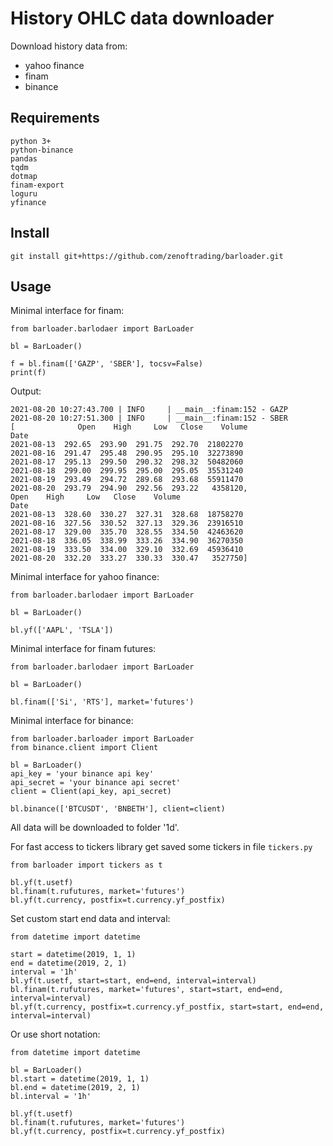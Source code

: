 # History OHLC data downloader

Download history data from:
- yahoo finance
- finam
- binance

## Requirements

```
python 3+
python-binance
pandas
tqdm
dotmap
finam-export
loguru
yfinance
```

## Install

```
git install git+https://github.com/zenoftrading/barloader.git
```

## Usage

Minimal interface for finam:

```
from barloader.barlodaer import BarLoader

bl = BarLoader()
   
f = bl.finam(['GAZP', 'SBER'], tocsv=False)
print(f)
```

Output:

```
2021-08-20 10:27:43.700 | INFO     | __main__:finam:152 - GAZP
2021-08-20 10:27:51.300 | INFO     | __main__:finam:152 - SBER
[              Open    High     Low   Close    Volume
Date                                                
2021-08-13  292.65  293.90  291.75  292.70  21802270
2021-08-16  291.47  295.48  290.95  295.10  32273890
2021-08-17  295.13  299.50  290.32  298.32  50482060
2021-08-18  299.00  299.95  295.00  295.05  35531240
2021-08-19  293.49  294.72  289.68  293.68  55911470
2021-08-20  293.79  294.90  292.56  293.22   4358120,               Open    High     Low   Close    Volume
Date                                                
2021-08-13  328.60  330.27  327.31  328.68  18758270
2021-08-16  327.56  330.52  327.13  329.36  23916510
2021-08-17  329.00  335.70  328.55  334.50  42463620
2021-08-18  336.05  338.99  333.26  334.90  36270350
2021-08-19  333.50  334.00  329.10  332.69  45936410
2021-08-20  332.20  333.27  330.33  330.47   3527750]
```

Minimal interface for yahoo finance:

```
from barloader.barlodaer import BarLoader

bl = BarLoader()

bl.yf(['AAPL', 'TSLA'])
```

Minimal interface for finam futures:

```
from barloader.barlodaer import BarLoader

bl = BarLoader()

bl.finam(['Si', 'RTS'], market='futures')
```

Minimal interface for binance:

```
from barloader.barloader import BarLoader
from binance.client import Client

bl = BarLoader()
api_key = 'your binance api key'
api_secret = 'your binance api secret'
client = Client(api_key, api_secret)

bl.binance(['BTCUSDT', 'BNBETH'], client=client)
```

All data will be downloaded to folder '1d'.

For fast access to tickers library get saved some tickers in file `tickers.py`

```
from barloader import tickers as t

bl.yf(t.usetf)
bl.finam(t.rufutures, market='futures')
bl.yf(t.currency, postfix=t.currency.yf_postfix)
```

Set custom start end data and interval:

```
from datetime import datetime

start = datetime(2019, 1, 1)
end = datetime(2019, 2, 1)
interval = '1h'
bl.yf(t.usetf, start=start, end=end, interval=interval)
bl.finam(t.rufutures, market='futures', start=start, end=end, interval=interval)
bl.yf(t.currency, postfix=t.currency.yf_postfix, start=start, end=end, interval=interval)
```

Or use short notation:

```
from datetime import datetime

bl = BarLoader()
bl.start = datetime(2019, 1, 1)
bl.end = datetime(2019, 2, 1)
bl.interval = '1h'

bl.yf(t.usetf)
bl.finam(t.rufutures, market='futures')
bl.yf(t.currency, postfix=t.currency.yf_postfix)
```
